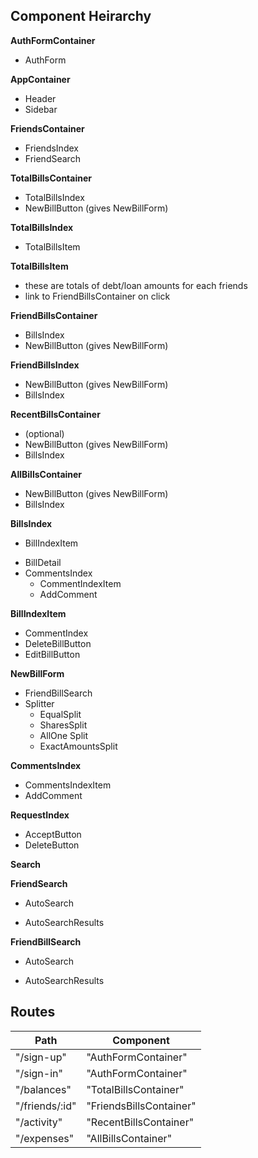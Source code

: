 ## Component Heirarchy

**AuthFormContainer**
 - AuthForm

**AppContainer**
 - Header
 - Sidebar

**FriendsContainer**
 - FriendsIndex
 - FriendSearch

**TotalBillsContainer**
 - TotalBillsIndex
 - NewBillButton (gives NewBillForm)

 **TotalBillsIndex**
  - TotalBillsItem

**TotalBillsItem**
  - these are totals of debt/loan amounts for each friends
  - link to FriendBillsContainer on click

**FriendBillsContainer**
 - BillsIndex
 - NewBillButton (gives NewBillForm)

**FriendBillsIndex**
 - NewBillButton (gives NewBillForm)
 - BillsIndex

 **RecentBillsContainer**
  - (optional)
  - NewBillButton (gives NewBillForm)
  - BillsIndex

**AllBillsContainer**
 - NewBillButton (gives NewBillForm)
 - BillsIndex

**BillsIndex**
 - BillIndexItem
  + BillDetail
  + CommentsIndex
    * CommentIndexItem
    * AddComment

**BillIndexItem**
 - CommentIndex
 - DeleteBillButton
 - EditBillButton

**NewBillForm**
 - FriendBillSearch
 - Splitter
   + EqualSplit
   + SharesSplit
   + AllOne Split
   + ExactAmountsSplit

**CommentsIndex**
  - CommentsIndexItem
  - AddComment

**RequestIndex**
 - AcceptButton
 - DeleteButton

**Search**

**FriendSearch**
 + AutoSearch
 * AutoSearchResults

**FriendBillSearch**
 + AutoSearch
 * AutoSearchResults

## Routes

|Path   | Component   |
|-------|-------------|
| "/sign-up" | "AuthFormContainer" |
| "/sign-in" | "AuthFormContainer" |
| "/balances" | "TotalBillsContainer" |
| "/friends/:id" | "FriendsBillsContainer" |
| "/activity" | "RecentBillsContainer" |
| "/expenses" | "AllBillsContainer" |

